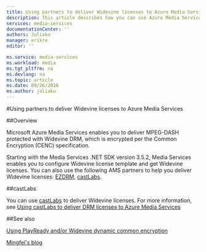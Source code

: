 ```yaml
---
title: Using partners to deliver Widevine licenses to Azure Media Services | Azure
description: This article describes how you can use Azure Media Services (AMS) to deliver a stream that is dynamically encrypted by AMS with both PlayReady and Widevine DRMs. The PlayReady license comes from Media Services PlayReady license server and Widevine license is delivered by castLabs license server.
services: media-services
documentationCenter: ''
authors: Juliako
manager: erikre
editor: ''

ms.service: media-services
ms.workload: media
ms.tgt_pltfrm: na
ms.devlang: na
ms.topic: article
ms.date: 09/26/2016
ms.author: juliako
---
```


#Using partners to deliver Widevine licenses to Azure Media Services

##Overview

Microsoft Azure Media Services enables you to deliver MPEG-DASH protected with Widevine DRM, which is encrypted per the Common Encryption (CENC) specification.

Starting with the Media Services .NET SDK version 3.5.2, Media Services enables you to configure Widevine license template and get Widevine licenses. You can also use the following AMS partners to help you deliver Widevine licenses: [EZDRM](http://ezdrm.com/), [castLabs](http://castlabs.com/company/partners/azure/).

##castLabs

You can use [castLabs](http://castlabs.com/company/partners/azure/) to deliver Widevine licenses. For more information, see [Using castLabs to deliver DRM licenses to Azure Media Services](./media-services-castlabs-integration.md)

##See also

[Using PlayReady and/or Widevine dynamic common encryption](./media-services-protect-with-drm.md)

[Mingfei's blog](https://azure.microsoft.com/blog/azure-media-services-adds-google-widevine-packaging-for-delivering-multi-drm-stream/)